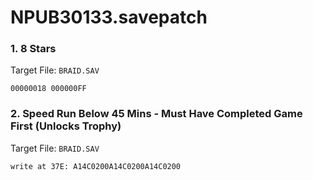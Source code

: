 # NPUB30133.savepatch

### 1. 8 Stars

Target File: `BRAID.SAV`

```
00000018 000000FF
```

### 2. Speed Run Below 45 Mins - Must Have Completed Game First (Unlocks Trophy)

Target File: `BRAID.SAV`

```
write at 37E: A14C0200A14C0200A14C0200
```

